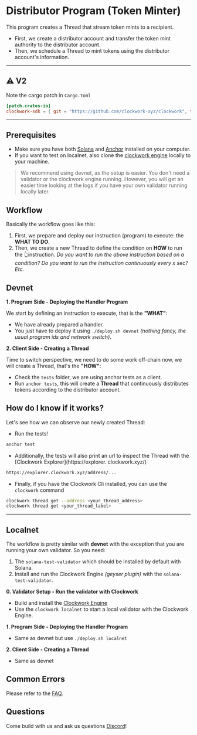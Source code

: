 # **Distributor Program (Token Minter)**

This program creates a Thread that stream token mints to a recipient.
- First, we create a distributor account and transfer the token mint authority to the distributor account.
- Then, we schedule a Thread to mint tokens using the distributor account's information.

---
## ⚠️ V2
Note the cargo patch in `Cargo.toml`
```toml
[patch.crates-io]
clockwork-sdk = { git = "https://github.com/clockwork-xyz/clockwork", tag = "v2.0.1" }
```
---

## Prerequisites
- Make sure you have both [Solana](https://docs.solana.com/cli/install-solana-cli-tools) and [Anchor](https://www.anchor-lang.com/docs/installation) installed on your computer.
- If you want to test on localnet, also clone the [clockwork engine](https://github.com/clockwork-xyz/clockwork/)
  locally to your machine.

> We recommend using devnet, as the setup is easier. You don't need a validator or the clockwork engine
> running. However, you will get an easier time looking at the logs if you have your own validator running locally
> later.

## Workflow
Basically the workflow goes like this:
1. First, we prepare and deploy our instruction (program) to execute: the __WHAT TO DO__.
2. Then, we create a new Thread to define the condition on __HOW__ to run the 👆instruction. _Do you want to run the
   above instruction based on a condition? Do you want to run the instruction continuously every x sec? Etc._

## Devnet
**1. Program Side - Deploying the Handler Program**

We start by defining an instruction to execute, that is the __"WHAT"__:
- We have already prepared a handler.
- You just have to deploy it using `./deploy.sh devnet` _(nothing fancy, the usual program ids and network switch)_.

**2. Client Side - Creating a Thread**

Time to switch perspective, we need to do some work off-chain now, we will create a Thread, that's the __"HOW"__:
- Check the `tests` folder, we are using anchor tests as a client.
- Run `anchor tests`, this will create a __Thread__ that continuously distributes tokens according to the
  distributor account.

## How do I know if it works?
Let's see how we can observe our newly created Thread:
- Run the tests!
```bash
anchor test
```
- Additionally, the tests will also print an url to inspect the Thread with the [Clockwork Explorer](https://explorer.
  clockwork.xyz/)
```bash
https://explorer.clockwork.xyz/address/...
```
- Finally, if you have the Clockwork Cli installed, you can use the `clockwork` command
```bash
clockwork thread get --address <your_thread_address> 
clockwork thread get <your_thread_label>
```

---

## Localnet

The workflow is pretty similar with __devnet__ with the exception that you are running your own validator. So you need:
1. The `solana-test-validator` which should be installed by default with Solana.
2. Install and run the Clockwork Engine _(geyser plugin)_ with the `solana-test-validator`.

**0. Validator Setup - Run the validator with Clockwork**

- Build and install the [Clockwork Engine](https://github.com/clockwork-xyz/clockwork#local-development)
- Use the `clockwork localnet` to start a local validator with the Clockwork Engine.

**1. Program Side - Deploying the Handler Program**

- Same as devnet but use `./deploy.sh localnet`

**2. Client Side - Creating a Thread**

- Same as devnet


## Common Errors
Please refer to the [FAQ](https://github.com/clockwork-xyz/docs/blob/main/FAQ.md#common-errors).

## Questions
Come build with us and ask us questions [Discord](https://discord.gg/epHsTsnUre)!
